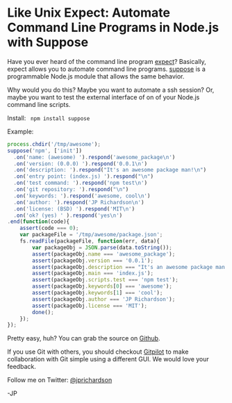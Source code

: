 <!--
author: JP
publish: Fri Aug 03 2012 16:09:40 GMT-0500 (CDT)
status: publish
type: post
link: https://procbits.wordpress.com/2012/08/03/like-unix-expect-automate-command-line-programs-in-node-js-with-suppose/
tags: JavaScript, Node.js
slug: 2012/08/03/like-unix-expect-automate-command-line-programs-in-node-js-with-suppose
-->

Like Unix Expect: Automate Command Line Programs in Node.js with Suppose
========================================================================

Have you ever heard of the command line program
[expect](http://en.wikipedia.org/wiki/Expect)? Basically, expect allows
you to automate command line programs.
[suppose](https://github.com/jprichardson/node-suppose) is a
programmable Node.js module that allows the same behavior.

Why would you do this? Maybe you want to automate a ssh session? Or,
maybe you want to test the external interface of on of your Node.js
command line scripts.

Install: ` npm install suppose`

Example:

```javascript
process.chdir('/tmp/awesome');
suppose('npm', ['init'])
  .on('name: (awesome) ').respond('awesome_package\n')
  .on('version: (0.0.0) ').respond('0.0.1\n')
  .on('description: ').respond("It's an awesome package man!\n")
  .on('entry point: (index.js) ').respond("\n")
  .on('test command: ').respond('npm test\n')
  .on('git repository: ').respond("\n")
  .on('keywords: ').respond('awesome, cool\n')
  .on('author: ').respond('JP Richardson\n')
  .on('license: (BSD) ').respond('MIT\n')
  .on('ok? (yes) ' ).respond('yes\n')
.end(function(code){
    assert(code === 0);
    var packageFile = '/tmp/awesome/package.json';
    fs.readFile(packageFile, function(err, data){
        var packageObj = JSON.parse(data.toString());
        assert(packageObj.name === 'awesome_package');
        assert(packageObj.version === '0.0.1');
        assert(packageObj.description === "It's an awesome package man!");
        assert(packageObj.main === 'index.js');
        assert(packageObj.scripts.test === 'npm test');
        assert(packageObj.keywords[0] === 'awesome');
        assert(packageObj.keywords[1] === 'cool');
        assert(packageObj.author === 'JP Richardson');
        assert(packageObj.license === 'MIT');
        done();
    });
});
```

Pretty easy, huh? You can grab the source on
[Github](https://github.com/jprichardson/node-suppose).

If you use Git with others, you should checkout
[Gitpilot](http://gitpilot.com) to make collaboration with Git simple
using a different GUI. We would love your feedback.

Follow me on Twitter: [@jprichardson](http://twitter.com/jprichardson)

-JP
